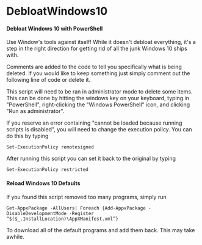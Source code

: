 # DebloatWindows10
#### Debloat Windows 10 with PowerShell
Use Window's tools against itself! While it doesn't debloat everything, it's a step in the right direction for getting rid of all the junk Windows 10 ships with.  

Comments are added to the code to tell you specifically what is being deleted. If you would like to keep something just simply comment out the following line of code or delete it.  

This script will need to be ran in administrator mode to delete some items. This can be done by hitting the windows key on your keyboard, typing in "PowerShell", right-clicking the "Windows PowerShell" icon, and clicking "Run as administrator".  

If you reserve an error containing "cannot be loaded because running scripts is disabled", you will need to change the execution policy. You can do this by typing 
```
Set-ExecutionPolicy remotesigned
```
After running this script you can set it back to the original by typing
```
Set-ExecutionPolicy restricted
```

#### Reload Windows 10 Defaults
If you found this script removed too many programs, simply run 
```
Get-AppxPackage -AllUsers| Foreach {Add-AppxPackage -DisableDevelopmentMode -Register “$($_.InstallLocation)\AppXManifest.xml”}
```
To download all of the default programs and add them back. This may take awhile.
